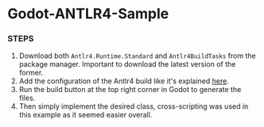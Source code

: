 # Godot-ANTLR4-Sample

### STEPS
1. Download both `Antlr4.Runtime.Standard` and `Antlr4BuildTasks` from the package manager. Important to download the latest version of the former.
2. Add the configuration of the Antlr4 build like it's explained [here](https://github.com/kaby76/Antlr4BuildTasks?tab=readme-ov-file#setting-arguments-to-the-antlr-tool).
3. Run the build button at the top right corner in Godot to generate the files.
4. Then simply implement the desired class, cross-scripting was used in this example as it seemed easier overall.
